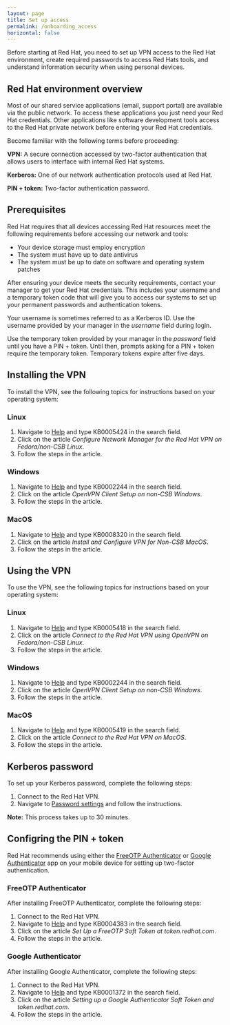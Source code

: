 ```yaml
---
layout: page
title: Set up access
permalink: /onboarding_access
horizontal: false
---
```


Before starting at Red Hat, you need to set up VPN access to the Red Hat environment, create required passwords to access Red Hats tools, and understand information security when using personal devices.

## Red Hat environment overview

Most of our shared service applications (email, support portal) are available via the public network. To access these applications you just need your Red Hat credentials. Other applications like software development tools access to the Red Hat private network before entering your Red Hat credentials.

Become familiar with the following terms before proceeding:

**VPN:** A secure connection accessed by two-factor authentication that allows
users to interface with internal Red Hat systems.

**Kerberos:** One of our network authentication protocols
used at Red Hat.

**PIN + token:** Two-factor authentication password.

## Prerequisites

Red Hat requires that all devices accessing Red Hat resources meet the following
requirements before accessing our network and tools:

- Your device storage must employ encryption
- The system must have up to date antivirus
- The system must be up to date on software and operating system patches

After ensuring your device meets the security requirements, contact your
manager to get your Red Hat credentials. This includes your username and a
temporary token code that will give you to access our systems to set up your
permanent passwords and authentication tokens.

Your username is sometimes referred to as a Kerberos ID. Use the username provided
by your manager in the _username_ field during login.

Use the temporary token provided by your manager in the _password_ field until you have a PIN + token. Until then, prompts asking for a PIN + token require the temporary token. Temporary tokens expire after five days.

## Installing the VPN

To install the VPN, see the following topics for instructions based on your operating system:

### Linux
1. Navigate to [Help](help.redhat.com) and type KB0005424 in the search field.
2. Click on the article _Configure Network Manager for the Red Hat VPN on Fedora/non-CSB Linux_.
3. Follow the steps in the article.

### Windows
1. Navigate to [Help](help.redhat.com) and type KB0002244 in the search field.
2. Click on the article _OpenVPN Client Setup on non-CSB Windows_.
3. Follow the steps in the article.

### MacOS
1. Navigate to [Help](help.redhat.com) and type KB0008320 in the search field.
2. Click on the article _Install and Configure VPN for Non-CSB MacOS_.
3. Follow the steps in the article.

## Using the VPN

To use the VPN, see the following topics for instructions based on your operating system:

### Linux
1. Navigate to [Help](help.redhat.com) and type KB0005418 in the search field.
2. Click on the article _Connect to the Red Hat VPN using OpenVPN on Fedora/non-CSB Linux_.
3. Follow the steps in the article.

### Windows
1. Navigate to [Help](help.redhat.com) and type KB0002244 in the search field.
2. Click on the article _OpenVPN Client Setup on non-CSB Windows_.
3. Follow the steps in the article.

### MacOS
1. Navigate to [Help](help.redhat.com) and type KB0005419 in the search field.
2. Click on the article _Connect to the Red Hat VPN on MacOS_.
3. Follow the steps in the article.

## Kerberos password

To set up your Kerberos password, complete the following steps:

1. Connect to the Red Hat VPN.
2. Navigate to [Password settings](https://password.corp.redhat.com/) and follow the instructions.

**Note:** This process takes up to 30 minutes.

## Configring the PIN + token

Red Hat recommends using either the [FreeOTP Authenticator](https://freeotp.github.io/) or [Google Authenticator](https://play.google.com/store/apps/details?id=com.google.android.apps.authenticator2&hl=en_US&gl=US) app on your mobile device for setting up two-factor authentication.

### FreeOTP Authenticator

After installing FreeOTP Authenticator, complete the following steps:

1. Connect to the Red Hat VPN.
2. Navigate to [Help](help.redhat.com) and type KB0004383 in the search field.
3. Click on the article _Set Up a FreeOTP Soft Token at token.redhat.com_.
4. Follow the steps in the article.

### Google Authenticator

After installing Google Authenticator, complete the following steps:

1. Connect to the Red Hat VPN.
2. Navigate to [Help](help.redhat.com) and type KB0001372 in the search field.
3. Click on the article _Setting up a Google Authenticator Soft Token and token.redhat.com_.
4. Follow the steps in the article.
